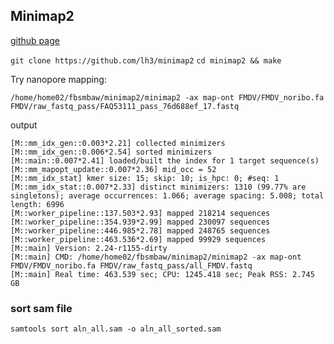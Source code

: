 ## Minimap2

[github page](https://github.com/lh3/minimap2)

`git clone https://github.com/lh3/minimap2`
`cd minimap2 && make`

Try nanopore mapping:

`/home/home02/fbsmbaw/minimap2/minimap2 -ax map-ont FMDV/FMDV_noribo.fa FMDV/raw_fastq_pass/FAQ53111_pass_76d688ef_17.fastq`

output
```
[M::mm_idx_gen::0.003*2.21] collected minimizers
[M::mm_idx_gen::0.006*2.54] sorted minimizers
[M::main::0.007*2.41] loaded/built the index for 1 target sequence(s)
[M::mm_mapopt_update::0.007*2.36] mid_occ = 52
[M::mm_idx_stat] kmer size: 15; skip: 10; is_hpc: 0; #seq: 1
[M::mm_idx_stat::0.007*2.33] distinct minimizers: 1310 (99.77% are singletons); average occurrences: 1.066; average spacing: 5.008; total length: 6996
[M::worker_pipeline::137.503*2.93] mapped 218214 sequences
[M::worker_pipeline::354.939*2.99] mapped 230097 sequences
[M::worker_pipeline::446.985*2.78] mapped 248765 sequences
[M::worker_pipeline::463.536*2.69] mapped 99929 sequences
[M::main] Version: 2.24-r1155-dirty
[M::main] CMD: /home/home02/fbsmbaw/minimap2/minimap2 -ax map-ont FMDV/FMDV_noribo.fa FMDV/raw_fastq_pass/all_FMDV.fastq
[M::main] Real time: 463.539 sec; CPU: 1245.418 sec; Peak RSS: 2.745 GB

```


### sort sam file

`samtools sort aln_all.sam -o aln_all_sorted.sam`
